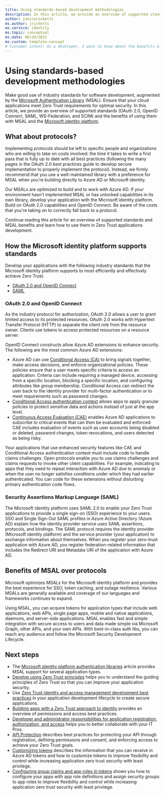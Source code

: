 ```yaml
---
title: Using standards-based development methodologies
description: In this article, we provide an overview of supported standards (OAuth 2.0, OpenID Connect, SAML, WS-Federation, and SCIM) and the benefits of using them with MSAL and the Microsoft identity platform, along with links to more detailed articles. 
author: janicericketts
ms.author: jricketts
ms.service: identity
ms.topic: conceptual
ms.date: 06/29/2022
ms.custom: template-concept
# Customer intent: As a developer, I want to know about the benefits of using supported standards with MSAL in the Microsoft identity platform, so that I can have the most efficient and effective way to achieve Zero Trust.
---
```

# Using standards-based development methodologies

Make good use of industry standards for software development, augmented by the [Microsoft Authentication Library](/azure/active-directory/develop/msal-overview) (MSAL). Ensure that your cloud applications meet Zero Trust requirements for optimal security. In this article, we provide an overview of supported standards (OAuth 2.0, OpenID Connect, SAML, WS-Federation, and SCIM) and the benefits of using them with MSAL and the [Microsoft identity platform](/azure/active-directory/develop/v2-overview).

## What about protocols?

Implementing protocols should be left to specific people and organizations who are willing to take on costs involved: the time it takes to write a first pass that is fully up to date with all best practices (following the many pages in the OAuth 2.0 best practices guide to develop secure implementation to properly implement the protocol). Instead, we firmly recommend that you use a well-maintained library with a preference for MSAL when you're building directly to Azure AD or Microsoft identity.

Our MSALs are optimized to build and to work with Azure AD. If your environment hasn't implemented MSAL or has unlocked capabilities in its own library, develop your application with the Microsoft identity platform. Build on OAuth 2.0 capabilities and OpenID Connect. Be aware of the costs that you're taking on to correctly fall back to a protocol.

Continue reading this article for an overview of supported standards and MSAL benefits and learn how to use them in Zero Trust applications development.

## How the Microsoft identity platform supports standards

Develop your applications with the following industry standards that the Microsoft identity platform supports to most efficiently and effectively achieve Zero Trust.

- [OAuth 2.0 and OpenID Connect](/azure/active-directory/develop/active-directory-v2-protocols)
- [SAML](/azure/active-directory/develop/active-directory-saml-protocol-reference)

### OAuth 2.0 and OpenID Connect

As the industry protocol for authorization, OAuth 2.0 allows a user to grant limited access to its protected resources. OAuth 2.0 works with Hypertext Transfer Protocol (HTTP) to separate the client role from the resource owner. Clients use tokens to access protected resources on a resource server.

OpenID Connect constructs allow Azure AD extensions to enhance security. The following are the most common Azure AD extensions:

- Azure AD can use [Conditional Access (CA)](/azure/active-directory/conditional-access/overview) to bring signals together, make access decisions, and enforce organizational policies. These policies ensure that a user meets specific criteria to access an application. Criteria can include requiring a managed device, accessing from a specific location, blocking a specific location, and configuring attributes like group membership. Conditional Access can redirect the user back to the identity provider for multi-factor authentication or to meet requirements such as password changes.
- [Conditional Access authentication context](/azure/active-directory/develop/developer-guide-conditional-access-authentication-context) allows apps to apply granular policies to protect sensitive data and actions instead of just at the app level.
- [Continuous Access Evaluation (CAE)](/azure/active-directory/conditional-access/concept-continuous-access-evaluation) enables Azure AD applications to subscribe to critical events that can then be evaluated and enforced. CAE includes evaluation of events such as user accounts being disabled or deleted, password changes, token revocations, and users detected as being risky.

Your applications that use enhanced security features like CAE and Conditional Access authentication context must include code to handle claims challenges. Open protocols enable you to use claims challenges and claims requests to invoke other client capabilities. For example, indicating to apps that they need to repeat interaction with Azure AD due to anomaly or when the user no longer satisfies conditions under which they had earlier authenticated. You can code for these extensions without disturbing primary authentication code flows.

### Security Assertions Markup Language (SAML)

The Microsoft identity platform uses SAML 2.0 to enable your Zero Trust applications to provide a single sign-on (SSO) experience to your users. SSO and Single Sign-Out SAML profiles in Azure Active Directory (Azure AD) explain how the identity provider service uses SAML assertions, protocols, and bindings. The SAML protocol requires the identity provider (Microsoft identity platform) and the service provider (your application) to exchange information about themselves. When you register your zero-trust application with Azure AD, you register federation-related information that includes the Redirect URI and Metadata URI of the application with Azure AD.

## Benefits of MSAL over protocols

Microsoft optimizes MSALs for the Microsoft identity platform and provides the best experience for SSO, token caching, and outage resilience. Various MSALs are generally available and coverage of our languages and frameworks continues to expand.

Using MSAL, you can acquire tokens for application types that include web applications, web APIs, single page apps, mobile and native applications, daemons, and server-side applications. MSAL enables fast and simple integration with secure access to users and data made simple via Microsoft Graph, other APIs, and your own APIs. With best-in-class auth libs, you can reach any audience and follow the Microsoft Security Development Lifecycle.

## Next steps

- The [Microsoft identity platform authentication libraries](/azure/active-directory/develop/reference-v2-libraries) article provides MSAL support for several application types.
- [Develop using Zero Trust principles](overview.md) helps you to understand the guiding principles of Zero Trust so that you can improve your application security.
- Use [Zero Trust identity and access management development best practices](identity-iam-development-best-practices.md) in your application development lifecycle to create secure applications.
- [Building apps with a Zero Trust approach to identity](identity.md) provides an overview of permissions and access best practices.
- [Developer and administrator responsibilities for application registration, authorization, and access](identity-developer-administrator-responsibilities.md) helps you to better collaborate with your IT Pros.
- [API Protection](protect-api.md) describes best practices for protecting your API through registration, defining permissions and consent, and enforcing access to achieve your Zero Trust goals.
- [Customizing tokens](zero-trust-token-customization.md) describes the information that you can receive in Azure AD tokens and how to customize tokens to improve flexibility and control while increasing application zero trust security with least privilege.
- [Configuring group claims and app roles in tokens](configure-tokens-group-claims-app-roles.md) shows you how to configure your apps with app role definitions and assign security groups to app roles to improve flexibility and control while increasing application zero trust security with least privilege.

